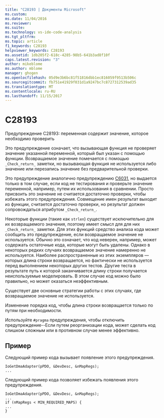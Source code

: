 ```yaml
---
title: "C28193 | Документы Microsoft"
ms.custom: 
ms.date: 11/04/2016
ms.reviewer: 
ms.suite: 
ms.technology: vs-ide-code-analysis
ms.tgt_pltfrm: 
ms.topic: article
f1_keywords: C28193
helpviewer_keywords: C28193
ms.assetid: 1db205f2-618c-4285-98b5-641b3ad8f10f
caps.latest.revision: "3"
author: mikeblome
ms.author: mblome
manager: ghogen
ms.openlocfilehash: 05d9e3b6bc81f51816dbb1ec816059f9513b506c
ms.sourcegitcommit: fb751e41929f031d1a9247bc7c8727312539ad35
ms.translationtype: MT
ms.contentlocale: ru-RU
ms.lasthandoff: 11/15/2017
---
```

# <a name="c28193"></a>C28193
Предупреждение C28193: переменная содержит значение, которое необходимо проверить  
  
 Это предупреждение означает, что вызывающая функция не проверяет значение указанной переменной, который был указан с помощью функции. Возвращаемое значение помечается с помощью `_Check_return_` заметки, но вызывающая функция не используется либо значение или перезапись значение без предварительной проверки.  
  
 Это предупреждение аналогично предупреждению [C6031](../code-quality/c6031.md), но выдается только в том случае, если код не тестирования и проверьте значение переменной, например, путем их использования в сравнении. Просто присвоить это значение не считается достаточно проверки, чтобы избежать этого предупреждения. Совмещение имен результат выходит из функции, считается достаточно проверки, но результат должен сопровождаться атрибутом `_Check_return_`.  
  
 Некоторые функции (такие как `strlen`) существует исключительно для их возвращаемого значения, поэтому имеет смысл для для них `_Check_return_` заметки. Для этих функций средство анализа кода может сообщить это предупреждение, если возвращаемое значение не используется. Обычно это означает, что код неверен, например, может содержать остаточные кода, которые могут быть удалены. Однако в некоторых редких случаях возвращаемое значение намеренно не используется. Наиболее распространенные из этих экземпляров — которых длина строки возвращается, но фактически не используется перед выполнением некоторых других тестов. Другие теста в результате путь к которой заканчивается длину строки получается неиспользуемые моделировать. В этом случае код можно было правильно, но может оказаться неэффективным.  
  
 Существует две основные стратегии работы с этих случаях, где возвращаемое значение не используется.  
  
 Изменение порядка код, чтобы длина строки возвращается только по путям при необходимости.  
  
 Используйте `#pragma` предупреждения, чтобы отключить предупреждение--Если путем реорганизации кода, может сделать код слишком сложным или в противном случае менее эффективно.  
  
## <a name="example"></a>Пример  
 Следующий пример кода вызывает появление этого предупреждения.  
  
```  
IoGetDmaAdapter(pPDO, &DevDesc, &nMapRegs);  
...  
```  
  
 Следующий пример кода позволяет избежать появления этого предупреждения.  
  
```  
IoGetDmaAdapter(pPDO, &DevDesc, &nMapRegs);  
...  
if (nMapRegs < MIN_REQUIRED_MAPS) {  
...  
}  
```